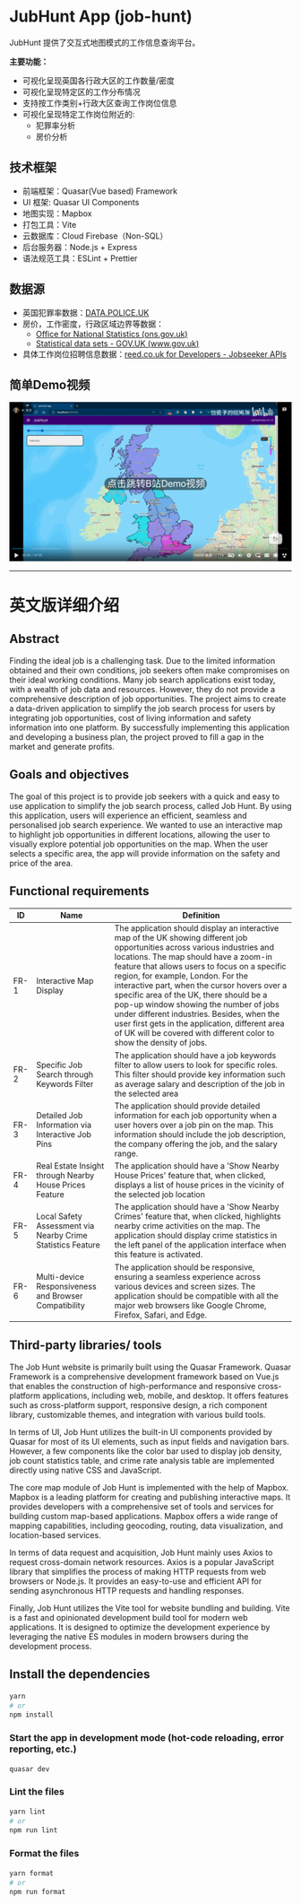 # JubHunt App (job-hunt)

JubHunt 提供了交互式地图模式的工作信息查询平台。

**主要功能：**

+ 可视化呈现英国各行政大区的工作数量/密度
+ 可视化呈现特定区的工作分布情况
+ 支持按工作类别+行政大区查询工作岗位信息
+ 可视化呈现特定工作岗位附近的:
  + 犯罪率分析
  + 房价分析

## 技术框架

+ 前端框架：Quasar(Vue based) Framework
+ UI 框架: Quasar UI Components
+ 地图实现：Mapbox
+ 打包工具：Vite
+ 云数据库：Cloud Firebase（Non-SQL）
+ 后台服务器：Node.js + Express
+ 语法规范工具：ESLint + Prettier



## 数据源

+ 英国犯罪率数据：[DATA.POLICE.UK](https://data.police.uk/)
+ 房价，工作密度，行政区域边界等数据：
  + [Office for National Statistics (ons.gov.uk)](https://www.ons.gov.uk/)
  + [Statistical data sets - GOV.UK (www.gov.uk)](https://www.gov.uk/government/statistical-data-sets)
+ 具体工作岗位招聘信息数据：[reed.co.uk for Developers - Jobseeker APIs](https://www.reed.co.uk/developers/jobseeker)



## 简单Demo视频

[![JobHunt Demo Video](./.md-imgs/README.assets/Snipaste_2023-07-31_11-48-04.png)](https://www.bilibili.com/video/BV1ph4y1C7gy)



<hr/>

# 英文版详细介绍

## Abstract

Finding the ideal job is a challenging task. Due to the limited information obtained and their own conditions, job seekers often make compromises on their ideal working conditions. Many job search applications exist today, with a wealth of job data and resources. However, they do not provide a comprehensive description of job opportunities. The project aims to create a data-driven application to simplify the job search process for users by integrating job opportunities, cost of living information and safety information into one platform. By successfully implementing this application and developing a business plan, the project proved to fill a gap in the market and generate profits. 

## Goals and objectives

The goal of this project is to provide job seekers with a quick and easy to use application to simplify the job search process, called Job Hunt. By using this application, users will experience an efficient, seamless and personalised job search experience. We wanted to use an interactive map to highlight job opportunities in different locations, allowing the user to visually explore potential job opportunities on the map. When the user selects a specific area, the app will provide information on the safety and price of the area. 

## Functional requirements

| **ID** | **Name**                                                    | **Definition**                                               |
| ------ | ----------------------------------------------------------- | ------------------------------------------------------------ |
| FR-1   | Interactive Map Display                                     | The application should display an interactive map of the UK showing different job opportunities across various industries and locations. The map should have a zoom-in feature that allows users to focus on a specific region, for example, London. For the interactive part, when the cursor hovers over a specific area of the UK, there should be a pop-up window showing the number of jobs under different industries. Besides, when the user first gets in the application, different area of UK will be covered with different color to show the density of jobs. |
| FR-2   | Specific Job Search through Keywords Filter                 | The application should have a job keywords filter to allow users to look for specific roles. This filter should provide key information such as average salary and description of the job in the selected area |
| FR-3   | Detailed Job Information via Interactive Job Pins           | The application should provide detailed information for each job opportunity when a user hovers over a job pin on the map. This information should include the job description, the company offering the job, and the salary range. |
| FR-4   | Real Estate Insight through Nearby House Prices Feature     | The application should have a 'Show Nearby House Prices' feature that, when clicked, displays a list of house prices in the vicinity of the selected job location |
| FR-5   | Local Safety Assessment via Nearby Crime Statistics Feature | The application should have a 'Show Nearby Crimes' feature that, when clicked, highlights nearby crime activities on the map. The application should display crime statistics in the left panel of the application interface when this feature is activated. |
| FR-6   | Multi-device Responsiveness and Browser Compatibility       | The application should be responsive, ensuring a seamless experience across various devices and screen sizes. The application should be compatible with all the major web browsers like Google Chrome, Firefox, Safari, and Edge. |



## **Third-party libraries/ tools** 

The Job Hunt website is primarily built using the Quasar Framework. Quasar Framework is a comprehensive development framework based on Vue.js that enables the construction of high-performance and responsive cross-platform applications, including web, mobile, and desktop. It offers features such as cross-platform support, responsive design, a rich component library, customizable themes, and integration with various build tools. 

In terms of UI, Job Hunt utilizes the built-in UI components provided by Quasar for most of its UI elements, such as input fields and navigation bars. However, a few components like the color bar used to display job density, job count statistics table, and crime rate analysis table are implemented directly using native CSS and JavaScript. 

The core map module of Job Hunt is implemented with the help of Mapbox. Mapbox is a leading platform for creating and publishing interactive maps. It provides developers with a comprehensive set of tools and services for building custom map-based applications. Mapbox offers a wide range of mapping capabilities, including geocoding, routing, data visualization, and location-based services. 

In terms of data request and acquisition, Job Hunt mainly uses Axios to request cross-domain network resources. Axios is a popular JavaScript library that simplifies the process of making HTTP requests from web browsers or Node.js. It provides an easy-to-use and efficient API for sending asynchronous HTTP requests and handling responses. 

Finally, Job Hunt utilizes the Vite tool for website bundling and building. Vite is a fast and opinionated development build tool for modern web applications. It is designed to optimize the development experience by leveraging the native ES modules in modern browsers during the development process. 



## Install the dependencies

```bash
yarn
# or
npm install
```

### Start the app in development mode (hot-code reloading, error reporting, etc.)
```bash
quasar dev
```


### Lint the files
```bash
yarn lint
# or
npm run lint
```


### Format the files
```bash
yarn format
# or
npm run format
```




